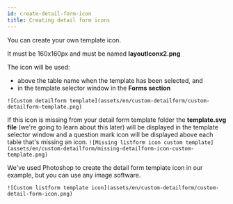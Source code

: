 ```yaml
---
id: create-detail-form-icon
title: Creating detail form icons
---
```


You can create your own template icon.

It must be 160x160px and must be named **layoutIconx2.png**

The icon will be used:

* above the table name when the template has been selected, and
* in the template selector window in the **Forms section**

`![Custom detailform template](assets/en/custom-detailform/custom-detailform-template.png)`

If this icon is missing from your detail form template folder the **template.svg file** (we're going to learn about this later) will be displayed in the template selector window and a question mark icon will be displayed above each table that's missing an icon. `![Missing listform icon custom template](assets/en/custom-detailform/missing-detailform-icon-custom-template.png)`

We've used Photoshop to create the detail form template icon in our example, but you can use any image software.

`![Custom listform template icon](assets/en/custom-detailform/custom-detail-form-icon.png)`
